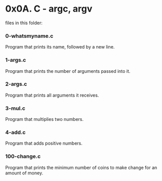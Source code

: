 # 0x0A. C - argc, argv

files in this folder:

### 0-whatsmyname.c

Program that prints its name, followed by a new line.

### 1-args.c

Program that prints the number of arguments passed into it.

### 2-args.c

Program that prints all arguments it receives.

### 3-mul.c

Program that multiplies two numbers.

### 4-add.c

Program that adds positive numbers.

### 100-change.c

Program that prints the minimum number of coins to make change for an amount of money.

